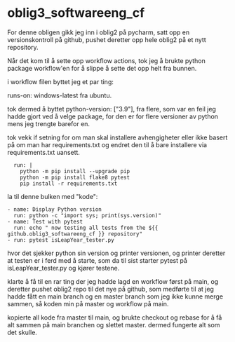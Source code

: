 # oblig3_softwareeng_cf
For denne obligen gikk jeg inn i oblig2 på pycharm, satt opp en versionskontroll på github, 
pushet deretter opp hele oblig2 på et nytt repository.

Når det kom til å sette opp workflow actions, tok jeg å brukte python package workflow'en 
for å slippe å sette det opp helt fra bunnen.

i workflow filen byttet jeg et par ting:
 
 runs-on: windows-latest fra ubuntu.
 
tok dermed å byttet python-version: ["3.9"], fra flere, som var en feil jeg hadde gjort ved å 
velge package, for den er for flere versioner av python mens jeg trengte barefor en.

tok vekk if setning for om man skal installere avhengigheter eller ikke basert på 
om man har requirements.txt og endret den til å bare installere via requirements.txt uansett.
    
      run: |
        python -m pip install --upgrade pip
        python -m pip install flake8 pytest
        pip install -r requirements.txt

la til denne bulken med "kode":

    - name: Display Python version
      run: python -c "import sys; print(sys.version)"
    - name: Test with pytest
      run: echo " now testing all tests from the ${{ github.oblig3_softwareeng_cf }} repository"
    - run: pytest isLeapYear_tester.py
    
hvor det sjekker python sin version og printer versionen, og printer deretter at testen
er i ferd med å starte, som da til sist starter pytest på isLeapYear_tester.py og kjører
testene.

klarte å få til en rar ting der jeg hadde lagd en workflow først på main, og deretter pushet
oblig2 repo til det nye på github, som medførte til at jeg hadde fått en main branch og 
en master branch som jeg ikke kunne merge sammen, så koden min på master og workflow på main.

kopierte all kode fra master til main, og brukte checkout og rebase for å få alt sammen på
main branchen og slettet master. 
dermed fungerte alt som det skulle.
